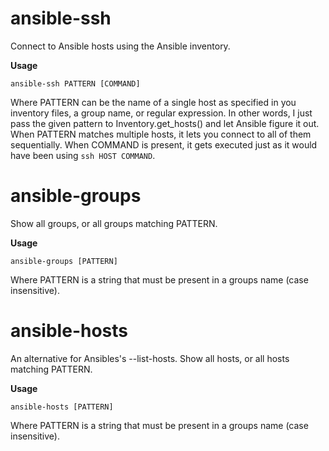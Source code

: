 # ansible-ssh
Connect to Ansible hosts using the Ansible inventory.

**Usage**

    ansible-ssh PATTERN [COMMAND]
    
Where PATTERN can be the name of a single host as specified in you inventory files, 
a group name, or regular expression. In other words, I just pass the given pattern 
to Inventory.get\_hosts() and let Ansible figure it out. 
When PATTERN matches multiple hosts, it lets you connect to all of them sequentially.
When COMMAND is present, it gets executed just as it would have been using `ssh HOST COMMAND`.

# ansible-groups
Show all groups, or all groups matching PATTERN.

**Usage**

    ansible-groups [PATTERN]
    
Where PATTERN is a string that must be present in a groups name (case insensitive).

# ansible-hosts
An alternative for Ansibles's --list-hosts.
Show all hosts, or all hosts matching PATTERN.

**Usage**

    ansible-hosts [PATTERN]
    
Where PATTERN is a string that must be present in a groups name (case insensitive).
